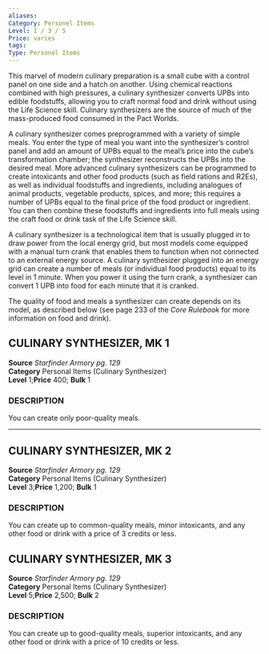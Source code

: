 ```yaml
---
aliases: 
Category: Personel Items
Level: 1 / 3 / 5
Price: varies 
tags: 
Type: Personel Items
---
```

This marvel of modern culinary preparation is a small cube with a control panel on one side and a hatch on another. Using chemical reactions combined with high pressures, a culinary synthesizer converts UPBs into edible foodstuffs, allowing you to craft normal food and drink without using the Life Science skill. Culinary synthesizers are the source of much of the mass-produced food consumed in the Pact Worlds.

A culinary synthesizer comes preprogrammed with a variety of simple meals. You enter the type of meal you want into the synthesizer’s control panel and add an amount of UPBs equal to the meal’s price into the cube’s transformation chamber; the synthesizer reconstructs the UPBs into the desired meal. More advanced culinary synthesizers can be programmed to create intoxicants and other food products (such as field rations and R2Es), as well as individual foodstuffs and ingredients, including analogues of animal products, vegetable products, spices, and more; this requires a number of UPBs equal to the final price of the food product or ingredient. You can then combine these foodstuffs and ingredients into full meals using the craft food or drink task of the Life Science skill.

A culinary synthesizer is a technological item that is usually plugged in to draw power from the local energy grid, but most models come equipped with a manual turn crank that enables them to function when not connected to an external energy source. A culinary synthesizer plugged into an energy grid can create a number of meals (or individual food products) equal to its level in 1 minute. When you power it using the turn crank, a synthesizer can convert 1 UPB into food for each minute that it is cranked.

The quality of food and meals a synthesizer can create depends on its model, as described below (see page 233 of the _Core Rulebook_ for more information on food and drink).

##  CULINARY SYNTHESIZER, MK 1

**Source** _Starfinder Armory pg. 129_  
**Category** Personal Items (Culinary Synthesizer)  
**Level** 1;**Price** 400; **Bulk** 1

### DESCRIPTION

You can create only poor-quality meals.

---

##  CULINARY SYNTHESIZER, MK 2

**Source** _Starfinder Armory pg. 129_  
**Category** Personal Items (Culinary Synthesizer)  
**Level** 3;**Price** 1,200; **Bulk** 1

### DESCRIPTION

You can create up to common-quality meals, minor intoxicants, and any other food or drink with a price of 3 credits or less.

##  CULINARY SYNTHESIZER, MK 3

**Source** _Starfinder Armory pg. 129_  
**Category** Personal Items (Culinary Synthesizer)  
**Level** 5;**Price** 2,500; **Bulk** 2

### DESCRIPTION

You can create up to good-quality meals, superior intoxicants, and any other food or drink with a price of 10 credits or less.
